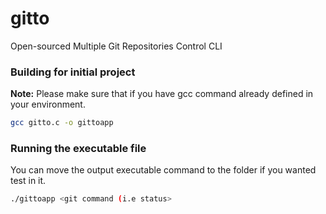 # gitto
Open-sourced Multiple Git Repositories Control CLI

### Building for initial project

**Note:** Please make sure that if you have gcc command already defined in your environment.

```bash
gcc gitto.c -o gittoapp
```

### Running the executable file

You can move the output executable command to the folder if you wanted test in it.

```bash
./gittoapp <git command (i.e status>
```
